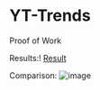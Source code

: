 # YT-Trends



Proof of Work

Results:!
[Result](https://user-images.githubusercontent.com/115908053/221660314-e2b88e2c-bffa-4df0-bfaa-50f8f90f2980.jpg)



Comparison: 
![image](https://user-images.githubusercontent.com/115908053/221660465-27ee8762-f6fa-47da-8336-c50053e2384e.png)

